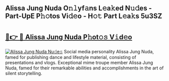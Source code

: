 ## Alissa Jung Nuda O𝚗𝚕yf𝚊ns L𝚎a𝚔ed N𝚞𝚍es - Part-UpE P𝚑𝚘tos Vi𝚍𝚎o - H𝚘𝚝 Part L𝚎a𝚔s 5u3SZ

# <h2><a href="http://kf40223.oniu.top/?m=Alissa+Jung+Nuda">🔗👉 🔴 Alissa Jung Nuda P𝚑ot𝚘𝚜 V𝚒d𝚎o</a></h2>

[![Alissa Jung Nuda Nu𝚍e𝚜](https://i.imgur.com/0qMVB7G.gif)](http://kf40223.oniu.top/?m=Alissa+Jung+Nuda)
Social media personality Alissa Jung Nuda, famed for publishing dance and lifestyle material, consisting of presentations and vlogs. Exceptional mime troupe member Alissa Jung Nuda, famed for their remarkable abilities and accomplishments in the art of silent storytelling.  
